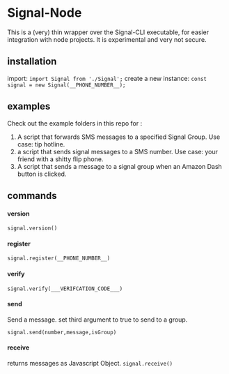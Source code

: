 # Signal-Node
This is a (very) thin wrapper over the Signal-CLI executable, for easier integration with node projects. It is experimental and very not secure.

## installation
import:
`import Signal from './Signal';`
create a new instance:
`const signal = new Signal(__PHONE_NUMBER__);`

## examples
Check out the example folders in this repo for :
1. A script that forwards SMS messages to a specified Signal Group. Use case: tip hotline.
2. a script that sends signal messages to a SMS number. Use case: your friend with a shitty flip phone.
3. A script that sends a message to a signal group when an Amazon Dash button is clicked.

## commands

#### version
`signal.version()`
#### register
`signal.register(__PHONE_NUMBER__)`
#### verify
`signal.verify(___VERIFCATION_CODE___)`
#### send
Send a message. set third argument to true to send to a group.

`signal.send(number,message,isGroup)`
#### receive
returns messages as Javascript Object.
`signal.receive()`
